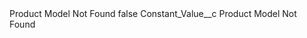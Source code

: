 <?xml version="1.0" encoding="UTF-8"?>
<CustomMetadata xmlns="http://soap.sforce.com/2006/04/metadata" xmlns:xsi="http://www.w3.org/2001/XMLSchema-instance" xmlns:xsd="http://www.w3.org/2001/XMLSchema">
    <label>Product Model Not Found</label>
    <protected>false</protected>
    <values>
        <field>Constant_Value__c</field>
        <value xsi:type="xsd:string">Product Model Not Found</value>
    </values>
</CustomMetadata>
